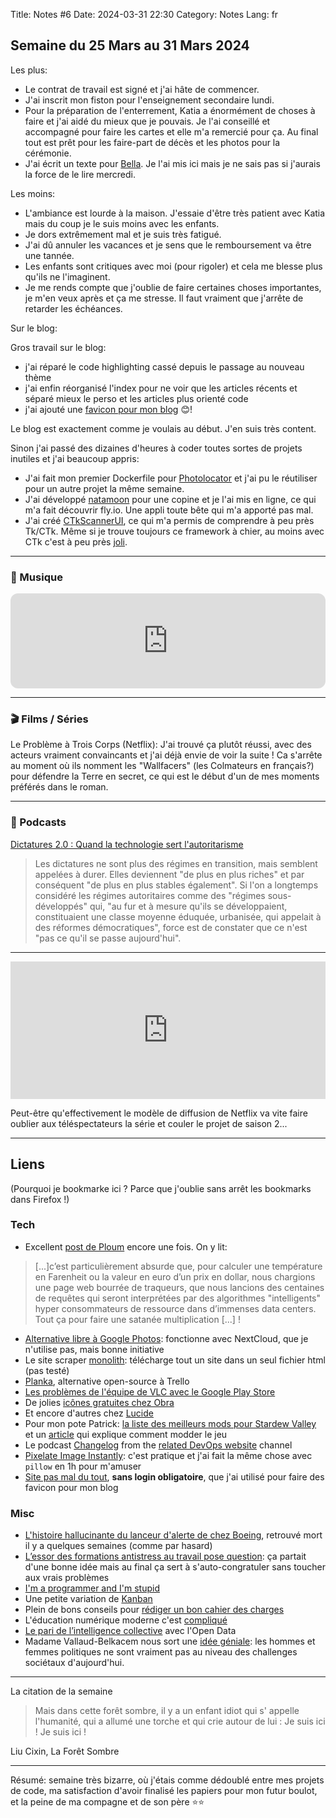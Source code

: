 Title: Notes #6
Date: 2024-03-31 22:30
Category: Notes
Lang: fr

## Semaine du 25 Mars au 31 Mars 2024

Les plus:

* Le contrat de travail est signé et j'ai hâte de commencer.
* J'ai inscrit mon fiston pour l'enseignement secondaire lundi.
* Pour la préparation de l'enterrement, Katia a énormément de choses à faire et j'ai aidé du mieux que je pouvais. Je l'ai conseillé et accompagné pour faire les cartes et elle m'a remercié pour ça. Au final tout est prêt pour les faire-part de décès et les photos pour la cérémonie.
* J'ai écrit un texte pour [Bella]({filename}/notes/bella.md). Je l'ai mis ici mais je ne sais pas si j'aurais la force de le lire mercredi.

Les moins:

* L'ambiance est lourde à la maison. J'essaie d'être très patient avec Katia mais du coup je le suis moins avec les enfants.
* Je dors extrêmement mal et je suis très fatigué.
* J'ai dû annuler les vacances et je sens que le remboursement va être une tannée.
* Les enfants sont critiques avec moi (pour rigoler) et cela me blesse plus qu'ils ne l'imaginent.
* Je me rends compte que j'oublie de faire certaines choses importantes, je m'en veux après et ça me stresse. Il faut vraiment que j'arrête de retarder les échéances.

Sur le blog:

Gros travail sur le blog:

* j'ai réparé le code highlighting cassé depuis le passage au nouveau thème
* j'ai enfin réorganisé l'index pour ne voir que les articles récents et séparé mieux le perso et les articles plus orienté code
* j'ai ajouté une [favicon pour mon blog]({filename}/articles/add_favicon_pelican.md) 😊!

Le blog est exactement comme je voulais au début. J'en suis très content.

Sinon j'ai passé des dizaines d'heures à coder toutes sortes de projets inutiles et j'ai beaucoup appris:

* J'ai fait mon premier Dockerfile pour [Photolocator](https://github.com/frica/photolocator) et j'ai pu le réutiliser pour un autre projet la même semaine.
* J'ai développé [natamoon]({filename}/articles/natamoon.md) pour une copine et je l'ai mis en ligne, ce qui m'a fait découvrir fly.io. Une appli toute bête qui m'a apporté pas mal.
* J'ai créé [CTkScannerUI](https://github.com/frica/CTkScannerUI), ce qui m'a permis de comprendre à peu près Tk/CTk. Même si je trouve toujours ce framework à chier, au moins avec CTk c'est à peu près [joli](https://github.com/frica/CTkScannerUI/blob/main/mockups/mockup4.png).

---

### 🎵 Musique

<iframe style="border-radius:12px" src="https://open.spotify.com/embed/track/7FDHI71Z3IInsEKuUn7Df8?utm_source=generator" width="100%" height="152" frameBorder="0" allowfullscreen="" allow="autoplay; clipboard-write; encrypted-media; fullscreen; picture-in-picture" loading="lazy"></iframe>

---

### 🎬 Films / Séries

Le Problème à Trois Corps (Netflix): J'ai trouvé ça plutôt réussi, avec des acteurs vraiment convaincants et j'ai déjà envie de voir la suite ! Ca s'arrête au moment où ils nomment les "Wallfacers" (les Colmateurs en français?) pour défendre la Terre en secret, ce qui est le début d'un de mes moments préférés dans le roman.

---

### 🎤 Podcasts

[Dictatures 2.0 : Quand la technologie sert l'autoritarisme](https://www.radiofrance.fr/franceculture/podcasts/le-meilleur-des-mondes/dictatures-2-0-quand-la-technologie-sert-l-autoritarisme-6621303)

> Les dictatures ne sont plus des régimes en transition, mais semblent appelées à durer. Elles deviennent "de plus en plus riches" et par conséquent "de plus en plus stables également". Si l'on a longtemps considéré les régimes autoritaires comme des "régimes sous-développés" qui, "au fur et à mesure qu'ils se développaient, constituaient une classe moyenne éduquée, urbanisée, qui appelait à des réformes démocratiques", force est de constater que ce n'est "pas ce qu'il se passe aujourd'hui".

---

<iframe name="Ausha Podcast Player" frameborder="0" loading="lazy" id="ausha-3Obb" height="220" style="border: none; width:100%; height:220px" src="https://player.ausha.co/?podcastId=Bx3j7cdGalaw&v=3&playerId=ausha-3Obb"></iframe><script src="https://player.ausha.co/ausha-player.js"></script>

Peut-être qu'effectivement le modèle de diffusion de Netflix va vite faire oublier aux téléspectateurs la série et couler le projet de saison 2...

---

## Liens

(Pourquoi je bookmarke ici ? Parce que j'oublie sans arrêt les bookmarks dans Firefox !)

### Tech

* Excellent [post de Ploum](https://ploum.net/2024-03-29-lectures-bouffitude-web-norme-sociale.html) encore une fois. On y lit:

> [...]c’est particulièrement absurde que, pour calculer une température en Farenheit ou la valeur en euro d’un prix en dollar, nous chargions une page web bourrée de traqueurs, que nous lancions des centaines de requêtes qui seront interprétées par des algorithmes "intelligents" hyper consommateurs de ressource dans d’immenses data centers. Tout ça pour faire une satanée multiplication [...] !

* [Alternative libre à Google Photos](https://memories.gallery/): fonctionne avec NextCloud, que je n'utilise pas, mais bonne initiative
* Le site scraper [monolith](https://github.com/Y2Z/monolith): télécharge tout un site dans un seul fichier html (pas testé)
* [Planka](https://github.com/plankanban/planka), alternative open-source à Trello
* [Les problèmes de l'équipe de VLC avec le Google Play Store](https://dev.to/npomepuy/vlc-for-android-updates-on-the-play-store-179j)
* De jolies [icônes gratuites chez Obra](https://icons.obra.studio/)
* Et encore d'autres chez [Lucide](https://lucide.dev/icons/)
* Pour mon pote Patrick: [la liste des meilleurs mods pour Stardew Valley](https://cryobyte.io/posts/2023/04/cryobyte33s-stardew-valley-mod-list/) et un [article](https://steamdeckhq.com/news/modding-stardew-valley-on-steam-deck/) qui explique comment modder le jeu
* Le podcast [Changelog](https://changelog.com/shipit/96) from the [related DevOps website](https://changelog.com/shipit) channel
* [Pixelate Image Instantly](https://pixelied.com/features/photo-effects/pixelate-image): c'est pratique et j'ai fait la même chose avec `pillow` en 1h pour m'amuser
* [Site pas mal du tout](https://redketchup.io/favicon-generator), **sans login obligatoire**, que j'ai utilisé pour faire des favicon pour mon blog

### Misc

* [L'histoire hallucinante du lanceur d'alerte de chez Boeing](https://prospect.org/infrastructure/transportation/2024-03-28-suicide-mission-boeing/?s=09), retrouvé mort il y a quelques semaines (comme par hasard)
* [L’essor des formations antistress au travail pose question](https://www.lemonde.fr/campus/article/2024/03/27/l-essor-des-formations-antistress-au-travail-pose-question-je-voyais-ma-boite-mail-se-remplir-pendant-qu-on-me-conseillait-de-faire-des-mandalas_6224514_4401467.html): ça partait d'une bonne idée mais au final ça sert à s'auto-congratuler sans toucher aux vrais problèmes
* [I'm a programmer and I'm stupid](https://antonz.org/stupid/)
* Une petite variation de [Kanban](https://medium.com/@tpierrain/une-perspective-nouvelle-sur-kanban-893fe6c3dc27)
* Plein de bons conseils pour [rédiger un bon cahier des charges](https://codedesign.fr/comment-rediger-un-cahier-des-charges/)
* L'éducation numérique moderne c'est [compliqué](https://www.courrierinternational.com/article/education-apres-avoir-mise-sur-le-numerique-a-l-ecole-les-pays-scandinaves-font-machine-arriere)
* [Le pari de l’intelligence collective](https://www.zdnet.fr/blogs/l-esprit-libre/l-open-data-un-moyen-de-changer-les-donnees-de-la-democratie-39965132.htm) avec l'Open Data
* Madame Vallaud-Belkacem nous sort une [idée géniale](https://affordance.framasoft.org/2024/03/trois-gigas-par-semaine/): les hommes et femmes politiques ne sont vraiment pas au niveau des challenges sociétaux d'aujourd'hui.

---

La citation de la semaine

> Mais dans cette forêt sombre, il y a un enfant idiot qui s' appelle l'humanité, qui a allumé une torche et qui crie autour de lui : Je suis ici ! Je suis ici !

Liu Cixin, La Forêt Sombre

---

Résumé: semaine très bizarre, où j'étais comme dédoublé entre mes projets de code, ma satisfaction d'avoir finalisé les papiers pour mon futur boulot, et la peine de ma compagne et de son père ⭐⭐